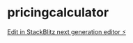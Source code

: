 # pricingcalculator

[Edit in StackBlitz next generation editor ⚡️](https://stackblitz.com/~/github.com/KoenFreriks/pricingcalculator)
